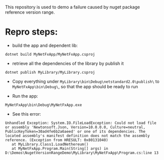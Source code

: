This repository is used to demo a failure caused by nuget package reference version range.



# Repro steps:

* build the app and dependent lib:
```
dotnet build MyNetFxApp/MyNetFxApp.csproj
```
* retrieve all the dependencies of the library by publish it
```
dotnet publish MyLibrary/MyLibrary.csproj
```
* Copy everything under `MyLibrary\bin\Debug\netstandard2.0\publish\` to `MyNetFxApp\bin\Debug\`, so that the app should be ready to run

* Run the app:
```
MyNetFxApp\bin\Debug\MyNetFxApp.exe
```

* See this error:
```
Unhandled Exception: System.IO.FileLoadException: Could not load file or assembly 'Newtonsoft.Json, Version=10.0.0.0, Culture=neutral, PublicKeyToken=30ad4fe6b2a6aeed' or one of its dependencies. The located assembly's manifest definition does not match the assembly reference. (Exception from HRESULT: 0x80131040)
   at MyLibrary.Class1.LoadNethereum()
   at MyNetFxApp.Program.Main(String[] args) in D:\Demos\NugetVersionRangeDemo\MyLibrary\MyNetFxApp\Program.cs:line 13
```